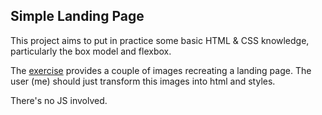 ## Simple Landing Page

This project aims to put in practice some basic HTML & CSS knowledge, particularly the box model and flexbox.

The [exercise](https://www.theodinproject.com/paths/foundations/courses/foundations/lessons/landing-page) provides a couple of images recreating a landing page. The user (me) should just transform this images into html and styles.

There's no JS involved.
